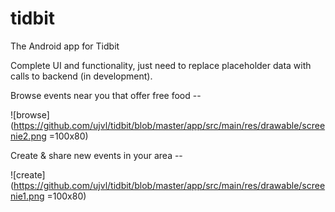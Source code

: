 # tidbit
The Android app for Tidbit

Complete UI and functionality, just need to replace placeholder data with calls to backend (in development).

Browse events near you that offer free food --

![browse](https://github.com/ujvl/tidbit/blob/master/app/src/main/res/drawable/screenie2.png =100x80)

Create & share new events in your area --

![create](https://github.com/ujvl/tidbit/blob/master/app/src/main/res/drawable/screenie1.png =100x80)
